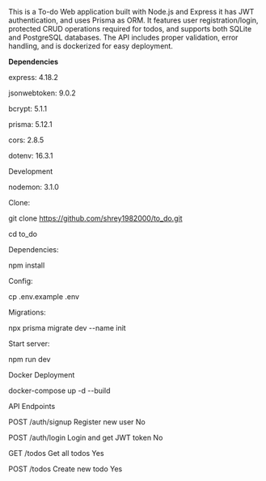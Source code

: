 This is a To-do Web application built with Node.js and Express
it has JWT authentication, and uses Prisma as ORM. It features user
registration/login, protected CRUD operations required for todos, 
and supports both SQLite and PostgreSQL databases. The API includes proper validation,
error handling, and is dockerized for easy deployment. 

**Dependencies**



express: 4.18.2  

jsonwebtoken: 9.0.2  

bcrypt: 5.1.1  

prisma: 5.12.1   

cors: 2.8.5 

dotenv: 16.3.1 

Development

nodemon: 3.1.0 


Clone:

git clone https://github.com/shrey1982000/to_do.git

cd to_do



Dependencies:

npm install



Config:

cp .env.example .env



Migrations:

npx prisma migrate dev --name init



Start server:

npm run dev



Docker Deployment

docker-compose up -d --build



API Endpoints


POST	/auth/signup	Register new user	No

POST	/auth/login	Login and get JWT token	No

GET	/todos	Get all todos	Yes

POST	/todos	Create new todo	Yes
